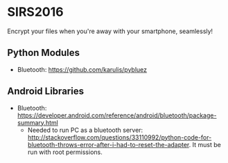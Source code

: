 # SIRS2016
Encrypt your files when you're away with your smartphone, seamlessly!

## Python Modules
* Bluetooth: https://github.com/karulis/pybluez

## Android Libraries
* Bluetooth: https://developer.android.com/reference/android/bluetooth/package-summary.html
  * Needed to run PC as a bluetooth server: http://stackoverflow.com/questions/33110992/python-code-for-bluetooth-throws-error-after-i-had-to-reset-the-adapter. It must be run with root permissions.

